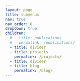 ```yaml
---
layout: page
title: submenus
nav: true
nav_order: 8
dropdown: true
children:
  # - title: publications
  #   permalink: /publications/
  - title: divider
  - title: projects
    permalink: /projects/
  - title: divider
  - title: blog
    permalink: /blog/
---
```

